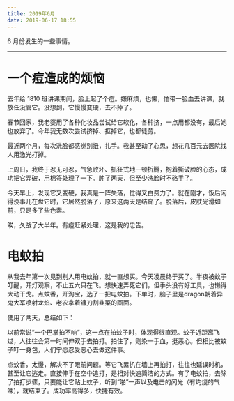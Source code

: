 ```yaml
---
title: 2019年6月
date: 2019-06-17 18:55
---
```


6 月份发生的一些事情。

<!-- more -->

---

# 一个痘造成的烦恼

去年给 1810 班讲课期间，脸上起了个痘。嫌麻烦，也懒，怕带一脸血去讲课，就放任没管它。没想到，它慢慢变硬，去不掉了。

春节回家，我老婆用了各种化妆品尝试给它软化，各种挤，一点用都没有，最后她也放弃了。今年我无数次尝试挤掉、抠掉它，也都徒劳。

最近两个月，每次洗脸都感觉别扭，扎手。我甚至动了心思，想花几百元去医院找人用激光打掉。

上周日，我终于忍无可忍，气急败坏、抓狂式地一顿折腾，抱着撕破脸的心态，成功把它弄破，用棉签处理了一下。肿了两天，但至少洗脸时不硌手了。

今天早上，发现它又变硬，我真是一阵失落，觉得又白费力了。就在刚才，饭后闲得没事儿在盘它时，它居然脱落了，原来这两天是结痂了。脱落后，皮肤光滑如前，只是多了些色素。

唉，久战了大半年。有痘赶紧处理，这是我的忠告。

# 电蚊拍

从我去年第一次见到别人用电蚊拍，就一直想买。今天凌晨终于买了。半夜被蚊子叮醒，开灯观察，不止五六只在飞。想快速弄死它们，但手头没有好工具，也懒得大动干戈。点蚊香，开淘宝，选了一把电蚊拍。下单时，脑子里是dragon朝着异鬼大军喷射龙焰、老农拿着镰刀割韭菜的画面。

使用了两天，总结如下：

以前常说“一个巴掌拍不响”，这一点在拍蚊子时，体现得很直观。蚊子近距离飞过，人往往会第一时间伸双手去拍打。拍住了，则染一手血，挺恶心。但相比被蚊子叮一身包，人们宁愿忍受恶心去做这件事。

点蚊香，太慢，解决不了眼前问题。等它飞累扒在墙上再拍打，往往也延误时机，甚至让它逃走。直接伸手在空中追打，是相对快速简洁的方式。有了电蚊拍，去除了拍打步骤，只要能让它贴上蚊子，听到“啪”一声以及电击的闪光（有灼烧的气味），就结束了。成功率高得多，快捷有效。

